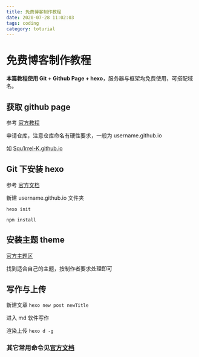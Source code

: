 ```yaml
---
title: 免费博客制作教程
date: 2020-07-28 11:02:03
tags: coding
category: toturial
---
```


# 免费博客制作教程

**本篇教程使用 Git + Github Page + hexo**，服务器与框架均免费使用，可搭配域名。

## 获取 github page 

参考 [官方教程](https://pages.github.com/)

申请仓库，注意仓库命名有硬性要求，一般为 username.github.io

如 [Squ1rrel-K.github.io](Squ1rrel-K.github.io)

## Git 下安装 hexo 

参考 [官方文档](https://hexo.io/zh-cn/docs/)

新建 username.github.io 文件夹

`hexo init `

`npm install`

## 安装主题 theme

[官方主题区](https://hexo.io/themes/)

找到适合自己的主题，按制作者要求处理即可

## 写作与上传

新建文章 `hexo new post newTitle`

进入 md 软件写作

渲染上传 `hexo d -g`

### 其它常用命令见[官方文档](https://hexo.io/zh-cn/docs/)

